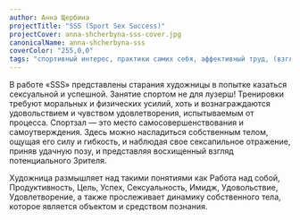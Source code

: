 ```yaml
---
author: Анна Щербина
projectTitle: "SSS (Sport Sex Success)"
projectCover: anna-shcherbyna-sss-cover.jpg
canonicalName: anna-shcherbyna-sss
coverColor: "255,0,0"
tags: "спортивный интерес, практики самих себя, аффективный труд, (взгляд) из будущего на настоящее, 8-битное желание, интимные интерфейсы, джой ускорение, extensions, фармахореография, санаторий"
---
```


В работе «SSS» представлены старания художницы в попытке казаться сексуальной и успешной. Занятие спортом не для лузерш! Тренировки требуют моральных и физических усилий, хоть и вознаграждаются удовольствием и чувством удовлетворения, испытываемым от процесса. Спортзал — это место самосовершенствования и самоутверждения. Здесь можно насладиться собственным телом, ощущая его силу и гибкость, и наблюдая свое сексапильное отражение, приняв удачную позу, и представляя восхищенный взгляд потенциального Зрителя.

Художница размышляет над такими понятиями как Работа над собой, Продуктивность, Цель, Успех, Сексуальность, Имидж, Удовольствие, Удовлетворение, а также прослеживает динамику собственного тела, которое является объектом и средством познания.
